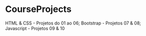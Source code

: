 # CourseProjects
HTML & CSS - Projetos do 01 ao 06;
Bootstrap - Projetos 07 & 08;
Javascript - Projetos 09 & 10
